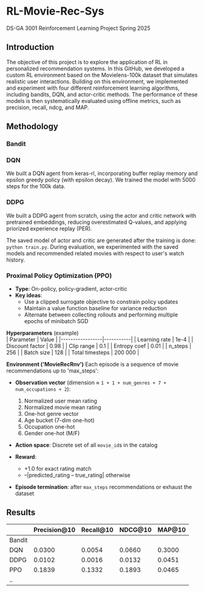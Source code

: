 # RL-Movie-Rec-Sys
DS-GA 3001 Reinforcement Learning Project Spring 2025

## Introduction
The objective of this project is to explore the application of RL in personalized recommendation systems. In this GitHub, we developed a custom RL environment based on the Movielens-100k dataset that simulates realistic user interactions. Building on this environment, we implemented and experiment with four different reinforcement learning algorithms, including bandits, DQN, and actor-critic methods. The performance of these models is then systematically evaluated using offline metrics, such as precision, recall, ndcg, and MAP.

## Methodology

### Bandit

### DQN

We built a DQN agent from keras-rl, incorporating buffer replay memory and epsilon greedy policy (with epsilon decay). We trained the model with 5000 steps for the 100k data.

### DDPG

We built a DDPG agent from scratch, using the actor and critic network with pretrained embeddings, reducing overestimated Q-values, and applying priorized experience replay (PER).

The saved model of actor and critic are generated after the training is done: `python train.py`. During evaluation, we experimented with the saved models and recommended related movies with respect to user's watch history.

### Proximal Policy Optimization (PPO)
- **Type**: On-policy, policy-gradient, actor-critic
- **Key ideas**:  
  - Use a clipped surrogate objective to constrain policy updates  
  - Maintain a value function baseline for variance reduction  
  - Alternate between collecting rollouts and performing multiple epochs of minibatch SGD
 
**Hyperparameters** (example)  
| Parameter       | Value     |
|-----------------|-----------|
| Learning rate   | 1e-4      |
| Discount factor | 0.98      |
| Clip range      | 0.1       |
| Entropy coef    | 0.01      |
| n_steps         | 256       |
| Batch size      | 128       |
| Total timesteps | 200 000   |

**Environment ('MovieRecRnv')**
Each episode is a sequence of movie recommendations up to 'max_steps':

- **Observation vector** (dimension ≈ `1 + 1 + num_genres + 7 + num_occupations + 2`):  
  1. Normalized user mean rating  
  2. Normalized movie mean rating  
  3. One-hot genre vector  
  4. Age bucket (7-dim one-hot)  
  5. Occupation one-hot  
  6. Gender one-hot (M/F)
 
- **Action space**: Discrete set of all `movie_id`s in the catalog  
- **Reward**:  
  - +1.0 for exact rating match  
  - –|predicted_rating – true_rating| otherwise
 
- **Episode termination**: after `max_steps` recommendations or exhaust the dataset

## Results
||Precision@10|Recall@10|NDCG@10|MAP@10|
|-|-|-|-|-|
|Bandit|||||
|DQN|0.0300|0.0054|0.0660|0.3000|
|DDPG|0.0102|0.0016|0.0132|0.0451|
|PPO|0.1839|0.1332|0.1893|0.0465|
|..|||||
